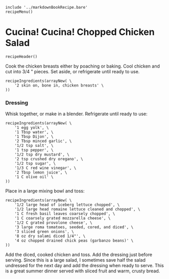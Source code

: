 ~~~ markdown-script
include '../markdownBookRecipe.bare'
recipeMenu()
~~~

# Cucina! Cucina! Chopped Chicken Salad

~~~ markdown-script
recipeHeader()
~~~

Cook the chicken breasts either by poaching or baking. Cool chicken and cut into 3/4 " pieces. Set
aside, or refrigerate until ready to use.

~~~ markdown-script
recipeIngredients(arrayNew( \
    '2 skin on, bone in, chicken breasts' \
))
~~~


### Dressing

Whisk together, or make in a blender. Refrigerate until ready to use:

~~~ markdown-script
recipeIngredients(arrayNew( \
    '1 egg yolk', \
    '1 Tbsp water', \
    '1 Tbsp Dijon', \
    '2 Tbsp minced garlic', \
    '1/2 tsp salt', \
    '1 tsp pepper', \
    '1/2 tsp dry mustard', \
    '2 tsp crushed dry oregano', \
    '1/2 tsp sugar', \
    '1/3 C red wine vinegar', \
    '2 Tbsp lemon juice', \
    '1 C olive oil' \
))
~~~

Place in a large mixing bowl and toss:

~~~ markdown-script
recipeIngredients(arrayNew( \
    '1/2 large head of iceberg lettuce chopped', \
    '1/2 large head romaine lettuce cleaned and chopped', \
    '1 C fresh basil leaves coarsely chopped', \
    '1 C coarsely grated mozzarella cheese', \
    '1/2 C grated provolone cheese', \
    '3 large roma tomatoes, seeded, cored, and diced', \
    '3 sliced green onions', \
    '8 oz dry salami diced 1/4"', \
    '4 oz chopped drained chick peas (garbanzo beans)' \
))
~~~

Add the diced, cooked chicken and toss. Add the dressing just before serving. Since this is a large
salad, I sometimes save half the salad undressed for the next day and add the dressing when ready to
serve. This is a great summer dinner served with sliced fruit and warm, crusty bread.
